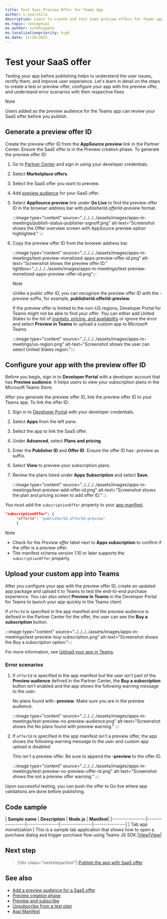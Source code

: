 ```yaml
---
title: Test Saas Preview Offer for Teams App
author: v-ypalikila
description: Learn to create and test SaaS preview offers for Teams app. Create a preview offer ID, configure your app with the preview offer ID, and upload.
ms.topic: conceptual
ms.author: surbhigupta
ms.localizationpriority: high
ms.date: 12/26/2022
---
```


# Test your SaaS offer

Testing your app before publishing helps to understand the user issues, rectify them, and improve user experience. Let's learn in detail on the steps to create a test or preview offer, configure your app with the preview offer, and understand error scenarios with their respective fixes.

>[!NOTE]
> Users added as the preview audience for the Teams app can review your SaaS offer before you publish.

## Generate a preview offer ID

Create the preview offer ID from the **AppSource preview** link in the Partner Center. Ensure the SaaS offer is in the Preview creation phase. To generate the preview offer ID:

1. Go to [Partner Center](https://go.microsoft.com/fwlink/?linkid=2166002) and sign in using your developer credentials.
1. Select **Marketplace offers**.
1. Select the SaaS offer you want to preview.
1. Add [preview audience](/azure/marketplace/create-new-saas-offer-preview) for your SaaS offer.
1. Select **AppSource preview** link under **Go Live** to find the preview offer ID in the browser address bar with *publisherId.offerId-preview* format.

    :::image type="content" source="../../../../assets/images/apps-in-meetings/publish-status-publisher-signoff.png" alt-text="Screenshot shows the Offer overview screen with AppSource preview option highlighted." :::

1. Copy the preview offer ID from the browser address bar.

      :::image type="content" source="../../../../assets/images/apps-in-meetings/test-preview-monetized-apps-preview-offer-id.png" alt-text="Screenshot shows the preview offer ID."  lightbox="../../../../assets/images/apps-in-meetings/test-preview-monetized-apps-preview-offer-id.png":::

    > [!NOTE]
    > Unlike a public offer ID, you can recognize the preview offer ID with the *-preview* suffix, for example, **publisherId.offerId-preview**.

    If the preview offer is limited to the non-US regions, Developer Portal for Teams might not be able to find your offer. You can either add United States to the list of [markets, pricing, and availability](/azure/marketplace/create-new-saas-offer-plans) or ignore the error and select **Preview in Teams** to upload a custom app to Microsoft Teams.  

    :::image type="content" source="../../../../assets/images/apps-in-meetings/us-region.png" alt-text="Screenshot shows the user can select United States region.":::

## Configure your app with the preview offer ID

Before you begin, sign in to **Developer Portal** with a developer account that has **Preview audience**. It helps users to view your subscription plans in the Microsoft Teams Store.

After you generate the preview offer ID, link the preview offer ID to your Teams app. To link the offer ID:

1. Sign in to [Developer Portal](https://dev.teams.microsoft.com/) with your developer credentials.
1. Select **Apps** from the left pane.
1. Select the app to link the SaaS offer.
1. Under **Advanced**, select **Plans and pricing**.
1. Enter the **Publisher ID** and **Offer ID**. Ensure the offer ID has *-preview* as suffix.
1. Select **View** to preview your subscription plans.
1. Review the plans listed under **Apps Subscription** and select **Save**.

    :::image type="content" source="../../../../assets/images/apps-in-meetings/test-preview-add-offer-id.png" alt-text="Screenshot shows the plan and pricing screen to add offer ID." :::

You must add the `subscriptionOffer` property to your [app manifest](../../../../resources/schema/manifest-schema.md#subscriptionoffer).

```json
"subscriptionOffer": {
     "offerId": "publisherId.offerId-preview"
     }
```

>[!NOTE]
>
> * Check for the *Preview offer* label next to **Apps subscription** to confirm if the offer is a preview offer.
> * The manifest schema version 1.10 or later supports the `subscriptionOffer` property.

## Upload your custom app into Teams

After you configure your app with the preview offer ID, create an updated app package and upload it to Teams to test the end-to-end purchase experience. You can also select **Preview in Teams** in the Developer Portal for Teams to launch your app quickly in the Teams client.

If `offerId` is specified in the app manifest and the preview audience is defined in the Partner Center for the offer, the user can see the **Buy a subscription** button.

:::image type="content" source="../../../../assets/images/apps-in-meetings/test-preview-buy-subscription.png" alt-text="Screenshot shows the Buy a subscription option.":::

For more information, see [Upload your app in Teams](../../apps-upload.md).

### Error scenarios

1. If `offerId` is specified in the app manifest but the user isn't part of the **Preview audience** defined in the Partner Center, the **Buy a subscription** button isn't enabled and the app shows the following warning message to the user:

    No plans found with **-preview**. Make sure you are in the preview audience.

    :::image type="content" source="../../../../assets/images/apps-in-meetings/test-preview-no-preview-audience.png" alt-text="Screenshot shows the No plans found with preview warning." :::

1. If `offerId` is specified in the app manifest isn't a preview offer, the app shows the following warning message to the user and custom app upload is disabled:
  
    This isn't a preview offer. Be sure to append the **-preview** to the offer ID.

    :::image type="content" source="../../../../assets/images/apps-in-meetings/test-preview-no-preview-offer-id.png" alt-text="Screenshot shows the not a preview offer warning." :::

Upon successful testing, you can push the offer to Go live where app validations are done before publishing.

## Code sample

| **Sample name** | **Description** | **Node.js** | **Manifest**|
|-----------------|-----------------|----------------|----------------|----------------|
| Tab app monetization | This is a sample tab application that shows how to open a purchase dialog and trigger purchase flow using Teams JS SDK.|[View](https://github.com/OfficeDev/Microsoft-Teams-Samples/tree/main/samples/tab-app-monetization/nodejs)|[View](https://github.com/OfficeDev/Microsoft-Teams-Samples/tree/main/samples/tab-app-monetization/nodejs/demo-manifest/tab-app-monetization.zip)|

## Next step

> [!div class="nextstepaction"]
> [Publish the app with SaaS offer](publish-saas-offer-app.md)

## See also

* [Add a preview audience for a SaaS offer](/azure/marketplace/create-new-saas-offer-preview)
* [Preview creation phase](/azure/marketplace/review-publish-offer)
* [Preview and subscribe](/partner-center/marketplace/test-saas-preview-offer)
* [Unsubscribe from a test plan](/partner-center/marketplace/test-saas-unsubscribe)
* [App Manifest](../../../../resources/schema/manifest-schema-dev-preview.md)
